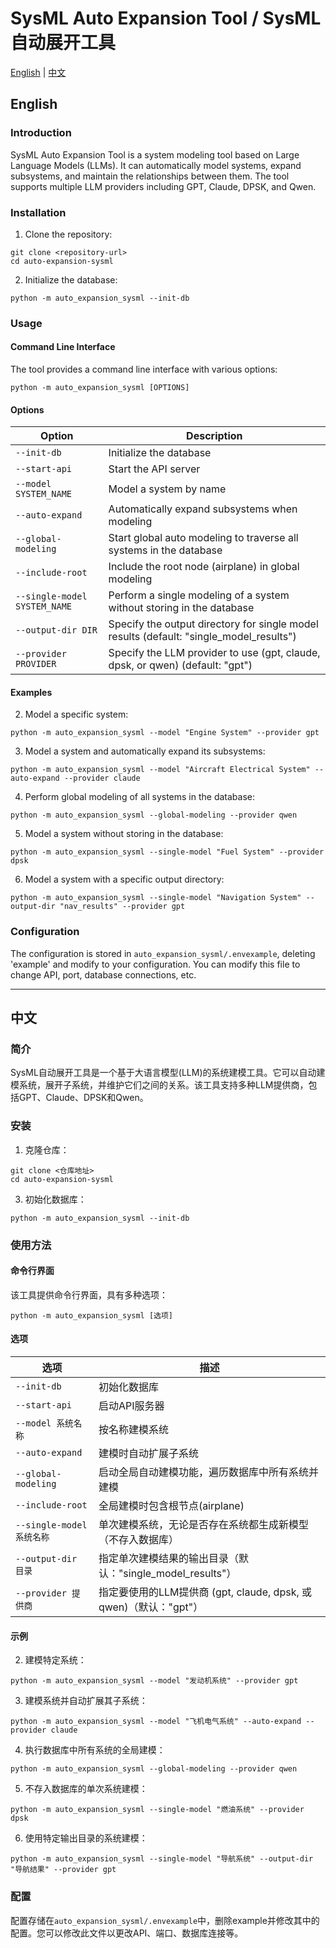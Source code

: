 # SysML Auto Expansion Tool / SysML自动展开工具

[English](#english) | [中文](#chinese)

<a id="english"></a>
## English

### Introduction

SysML Auto Expansion Tool is a system modeling tool based on Large Language Models (LLMs). It can automatically model systems, expand subsystems, and maintain the relationships between them. The tool supports multiple LLM providers including GPT, Claude, DPSK, and Qwen.

### Installation

1. Clone the repository:
```
git clone <repository-url>
cd auto-expansion-sysml
```

2. Initialize the database:
```
python -m auto_expansion_sysml --init-db
```

### Usage

#### Command Line Interface

The tool provides a command line interface with various options:

```
python -m auto_expansion_sysml [OPTIONS]
```

#### Options

| Option | Description |
|--------|-------------|
| `--init-db` | Initialize the database |
| `--start-api` | Start the API server |
| `--model SYSTEM_NAME` | Model a system by name |
| `--auto-expand` | Automatically expand subsystems when modeling |
| `--global-modeling` | Start global auto modeling to traverse all systems in the database |
| `--include-root` | Include the root node (airplane) in global modeling |
| `--single-model SYSTEM_NAME` | Perform a single modeling of a system without storing in the database |
| `--output-dir DIR` | Specify the output directory for single model results (default: "single_model_results") |
| `--provider PROVIDER` | Specify the LLM provider to use (gpt, claude, dpsk, or qwen) (default: "gpt") |

#### Examples

2. Model a specific system:
```
python -m auto_expansion_sysml --model "Engine System" --provider gpt
```

3. Model a system and automatically expand its subsystems:
```
python -m auto_expansion_sysml --model "Aircraft Electrical System" --auto-expand --provider claude
```

4. Perform global modeling of all systems in the database:
```
python -m auto_expansion_sysml --global-modeling --provider qwen
```

5. Model a system without storing in the database:
```
python -m auto_expansion_sysml --single-model "Fuel System" --provider dpsk
```

6. Model a system with a specific output directory:
```
python -m auto_expansion_sysml --single-model "Navigation System" --output-dir "nav_results" --provider gpt
```

### Configuration

The configuration is stored in `auto_expansion_sysml/.envexample`, deleting 'example' and modify to your configuration. You can modify this file to change API, port, database connections, etc.

---

<a id="chinese"></a>
## 中文

### 简介

SysML自动展开工具是一个基于大语言模型(LLM)的系统建模工具。它可以自动建模系统，展开子系统，并维护它们之间的关系。该工具支持多种LLM提供商，包括GPT、Claude、DPSK和Qwen。

### 安装

1. 克隆仓库：
```
git clone <仓库地址>
cd auto-expansion-sysml
```

3. 初始化数据库：
```
python -m auto_expansion_sysml --init-db
```

### 使用方法

#### 命令行界面

该工具提供命令行界面，具有多种选项：

```
python -m auto_expansion_sysml [选项]
```

#### 选项

| 选项 | 描述 |
|------|------|
| `--init-db` | 初始化数据库 |
| `--start-api` | 启动API服务器 |
| `--model 系统名称` | 按名称建模系统 |
| `--auto-expand` | 建模时自动扩展子系统 |
| `--global-modeling` | 启动全局自动建模功能，遍历数据库中所有系统并建模 |
| `--include-root` | 全局建模时包含根节点(airplane) |
| `--single-model 系统名称` | 单次建模系统，无论是否存在系统都生成新模型（不存入数据库） |
| `--output-dir 目录` | 指定单次建模结果的输出目录（默认："single_model_results"） |
| `--provider 提供商` | 指定要使用的LLM提供商 (gpt, claude, dpsk, 或 qwen)（默认："gpt"） |

#### 示例

2. 建模特定系统：
```
python -m auto_expansion_sysml --model "发动机系统" --provider gpt
```

3. 建模系统并自动扩展其子系统：
```
python -m auto_expansion_sysml --model "飞机电气系统" --auto-expand --provider claude
```

4. 执行数据库中所有系统的全局建模：
```
python -m auto_expansion_sysml --global-modeling --provider qwen
```

5. 不存入数据库的单次系统建模：
```
python -m auto_expansion_sysml --single-model "燃油系统" --provider dpsk
```

6. 使用特定输出目录的系统建模：
```
python -m auto_expansion_sysml --single-model "导航系统" --output-dir "导航结果" --provider gpt
```

### 配置

配置存储在`auto_expansion_sysml/.envexample`中，删除example并修改其中的配置。您可以修改此文件以更改API、端口、数据库连接等。 